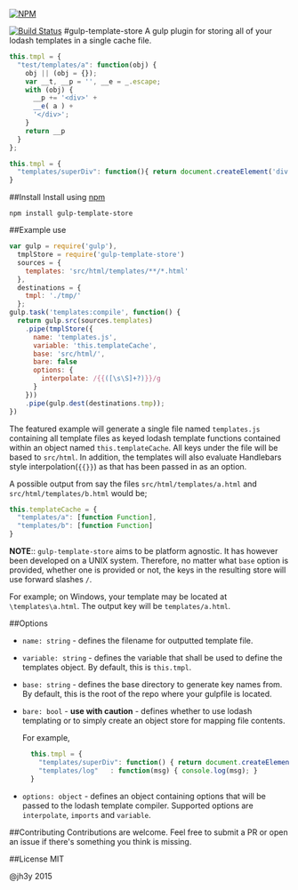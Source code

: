 [![NPM](https://nodei.co/npm/gulp-template-store.png?downloads=true)](https://nodei.co/npm/gulp-template-store/)

[![Build Status](https://travis-ci.org/jh3y/gulp-template-store.svg)](https://travis-ci.org/jh3y/gulp-template-store)
#gulp-template-store
A gulp plugin for storing all of your lodash templates in a single cache file.

```javascript
this.tmpl = {
  "test/templates/a": function(obj) {
    obj || (obj = {});
    var __t, __p = '', __e = _.escape;
    with (obj) {
      __p += '<div>' +
      __e( a ) +
      '</div>';
    }
    return __p
  }
};
```
```javascript
this.tmpl = {
  "templates/superDiv": function(){ return document.createElement('div'); }
}
```

##Install
Install using [npm](https://npmjs.org/package/gulp-template-store)

```
npm install gulp-template-store
```
##Example use

```javascript
var gulp = require('gulp'),
  tmplStore = require('gulp-template-store')
  sources = {
    templates: 'src/html/templates/**/*.html'
  },
  destinations = {
    tmpl: './tmp/'
  };
gulp.task('templates:compile', function() {
  return gulp.src(sources.templates)
    .pipe(tmplStore({
      name: 'templates.js',
      variable: 'this.templateCache',
      base: 'src/html/',
      bare: false
      options: {
        interpolate: /{{([\s\S]+?)}}/g
      }
    }))
    .pipe(gulp.dest(destinations.tmp));
})
```

The featured example will generate a single file named `templates.js` containing all template files as keyed lodash template functions contained within an object named `this.templateCache`. All keys under the file will be based to `src/html`. In addition, the templates will also evaluate Handlebars style interpolation(`{{}}`) as that has been passed in as an option.

A possible output from say the files `src/html/templates/a.html` and `src/html/templates/b.html` would be;

```javascript
this.templateCache = {
  "templates/a": [function Function],
  "templates/b": [function Function]
}
```

__NOTE__:: `gulp-template-store` aims to be platform agnostic. It has however been developed on a UNIX system. Therefore, no matter what `base` option is provided, whether one is provided or not, the keys in the resulting store will use forward slashes `/`.

For example; on Windows, your template may be located at `\templates\a.html`. The output key will be `templates/a.html`.

##Options
* `name: string` - defines the filename for outputted template file.
* `variable: string` - defines the variable that shall be used to define the templates object. By default, this is `this.tmpl`.
* `base: string` - defines the base directory to generate key names from. By default, this is the root of the repo where your gulpfile is located.
* `bare: bool` - __use with caution__ - defines whether to use lodash templating or to simply create an object store for mapping file contents.

  For example,
  ```javascript
    this.tmpl = {
      "templates/superDiv": function() { return document.createElement('div'); }
      "templates/log"   : function(msg) { console.log(msg); }
    }
  ```
* `options: object` - defines an object containing options that will be passed to the lodash template compiler. Supported options are `interpolate`, `imports` and `variable`.

##Contributing
Contributions are welcome. Feel free to submit a PR or open an issue if there's something you think is missing.

##License
MIT

@jh3y 2015
